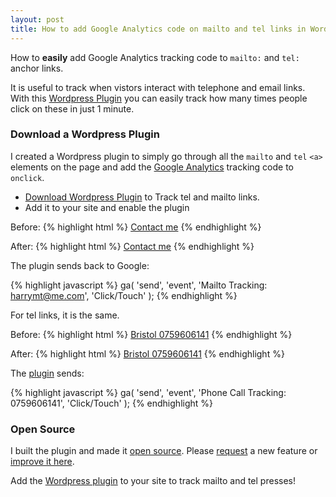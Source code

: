 ```yaml
---
layout: post
title: How to add Google Analytics code on mailto and tel links in Wordpress
---
```


<div class="message">
How to <strong>easily</strong> add Google Analytics tracking code to <code>mailto:</code> and <code>tel:</code> anchor links.
</div>

It is useful to track when vistors interact with telephone and email links. With this [Wordpress Plugin](//wordpress.org/plugins/simple-tel-tracking/) you can easily track how many times people click on these in just 1 minute.

### Download a Wordpress Plugin

I created a Wordpress plugin to simply go through all the `mailto` and `tel` `<a>` elements on the page and add the [Google Analytics](https://analytics.google.com/analytics/web/) tracking code to `onclick`.

- [Download Wordpress Plugin](//wordpress.org/plugins/simple-tel-tracking/) to Track tel and mailto links.
- Add it to your site and enable the plugin

Before:
{% highlight html %}
<a href="mailto:harrymt@me.com">Contact me</a>
{% endhighlight %}

After:
{% highlight html %}
<a onclick="ga('send','event','Mailto Tracking: harrymt@me.com','Click/Touch');" href="mailto:harrymt@me.com">Contact me</a>
{% endhighlight %}

The plugin sends back to Google:

{% highlight javascript %}
ga(
  'send',
  'event',
  'Mailto Tracking: harrymt@me.com',
  'Click/Touch'
);
{% endhighlight %}

For tel links, it is the same.

Before:
{% highlight html %}
<a href="tel:+0759606141">Bristol 0759606141</a>
{% endhighlight %}

After:
{% highlight html %}
<a onclick="ga('send','event','Phone Call Tracking: 0759606141','Click/Touch');" href="tel:+0759606141">Bristol 0759606141</a>
{% endhighlight %}

The [plugin](//wordpress.org/plugins/simple-tel-tracking/) sends:

{% highlight javascript %}
ga(
  'send',
  'event',
  'Phone Call Tracking: 0759606141',
  'Click/Touch'
);
{% endhighlight %}

### Open Source

I built the plugin and made it [open source](//github.com/harrymt/simple-tel-tracking). Please [request](//github.com/harrymt/simple-tel-tracking/issues) a new feature or [improve it here](//github.com/harrymt/simple-tel-tracking/pulls).

Add the [Wordpress plugin](//wordpress.org/plugins/simple-tel-tracking/) to your site to track mailto and tel presses!
